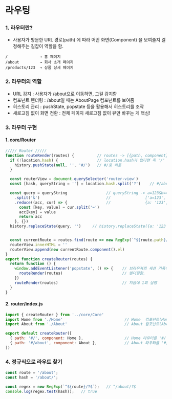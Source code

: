 # 라우팅


### 1. 라우터란? 
- 사용자가 방문한 URL 경로(path) 에 따라 어떤 화면(Component) 을 보여줄지 결정해주는 길잡이 역할을 함.
```
/              → 홈 페이지
/about         → 회사 소개 페이지
/products/123  → 상품 상세 페이지

```

### 2. 라우터의 역할
- URL 감지         : 사용자가 /about으로 이동하면, 그걸 감지함
- 컴포넌트 렌더링  : /about일 때는 AboutPage 컴포넌트를 보여줌
- 히스토리 관리    : pushState, popstate 등을 활용해서 히스토리를 조작
- 새로고침 없이 화면 전환 : 전체 페이지 새로고침 없이 뷰만 바꾸는 게 핵심!


### 3. 라우터 구현
#### 1. core/Router
```js
///// Router /////
function routeRender(routes) {          // routes -> [{path, component}, {path, component}, ...]
  if (!location.hash) {                 // location.hash가 없다면 즉 '/' 경로이면
    history.pushState(null, '', '#/')   // #/로 이동
  }

  const routerView = document.querySelector('router-view')
  const [hash, queryString = ''] = location.hash.split('?')    // #/about?name=song 에서 ? 기준으로 앞쪽은 hash, 뒷쪽은 query

  const query = queryString                 // queryString -> a=123&b=456
    .split('&')                             //               ['a=123', 'b=456']
    .reduce((acc, cur) => {                 //               {a: '123', b: '456'} -> query
      const [key, value] = cur.split('=')
      acc[key] = value
      return acc
    }, {})
  history.replaceState(query, '')     // history.replaceState({a: '123', b: '456'}, '')


  const currentRoute = routes.find(route => new RegExp(`^${route.path}/?$`).test(hash))   // 현재 주소 해시와 일치하는 route를 찾는 코드
  routerView.innerHTML = ''                                                               // 라우터 뷰 영역을 먼저 비워줌
  routerView.append(new currentRoute.component().el)                                      // 새로운 컴포넌트의 .el DOM 요소를 routerView에 추가함
}
export function createRouter(routes) {
  return function () {
    window.addEventListener('popstate', () => {    // 브라우져의 세션 기록이 변경되면
      routeRender(routes)                          // 렌더링함.
    })
    routeRender(routes)                            // 처음에 1회 실행
  }
}
```

#### 2. router/index.js
```js
import { createRouter } from '../core/Core'
import Home from './Home'                           // Home  컴포넌트(Home의 페이지 모양, 구조, 내용 정의)
import About from './About'                         // About 컴포넌트(About의 페이지 모양, 구조, 내용 정의)

export default createRouter([
  { path: '#/', component: Home },                  // Home 라우터를 '#/' path에 등록
  { path: '#/about', component: About },            // About 라우터를 '#/about' path에  등록
]) 
```

### 4. 정규식으로 라우트 찾기
```js
const route = '/about';
const hash = '/about/';

const regex = new RegExp(`^${route}/?$`);   // ^/about/?$
console.log(regex.test(hash));   // true
```


